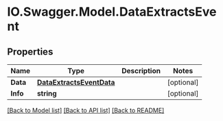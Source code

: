 # IO.Swagger.Model.DataExtractsEvent
## Properties

Name | Type | Description | Notes
------------ | ------------- | ------------- | -------------
**Data** | [**DataExtractsEventData**](DataExtractsEventData.md) |  | [optional] 
**Info** | **string** |  | [optional] 

[[Back to Model list]](../README.md#documentation-for-models) [[Back to API list]](../README.md#documentation-for-api-endpoints) [[Back to README]](../README.md)

